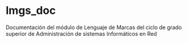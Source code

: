 # lmgs_doc
Documentación del módulo de Lenguaje de Marcas del ciclo de grado superior de Administración de sistemas Informáticos en Red
